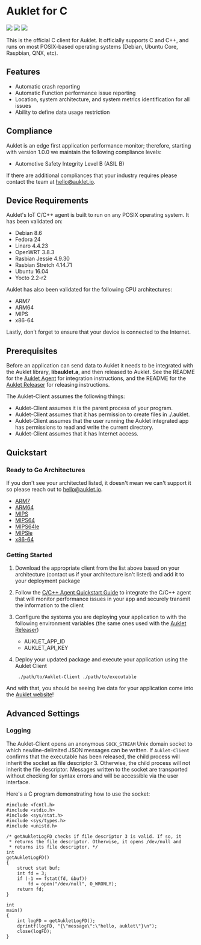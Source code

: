 # Auklet for C

<a href="https://www.apache.org/licenses/LICENSE-2.0" alt="Apache page link -- Apache 2.0 License"><img src="https://img.shields.io/pypi/l/auklet.svg" /></a>
<a href="https://codeclimate.com/repos/5a96d367b192b3261b0003ce/maintainability"><img src="https://api.codeclimate.com/v1/badges/418ddb355b1b344f8c6e/maintainability" /></a>
<a href="https://codeclimate.com/repos/5a96d367b192b3261b0003ce/test_coverage"><img src="https://api.codeclimate.com/v1/badges/418ddb355b1b344f8c6e/test_coverage" /></a>

This is the official C client for Auklet. It officially supports C
and C++, and runs on most POSIX-based operating systems (Debian, 
Ubuntu Core, Raspbian, QNX, etc).

## Features

[auklet_site]: https://app.auklet.io
[auklet_releaser]: https://github.com/aukletio/Auklet-Releaser-C
[auklet_agent]: https://github.com/aukletio/Auklet-Agent-C
[mail_auklet]: mailto:hello@auklet.io

- Automatic crash reporting
- Automatic Function performance issue reporting
- Location, system architecture, and system metrics identification for all 
issues
- Ability to define data usage restriction

## Compliance

Auklet is an edge first application performance monitor; therefore, starting 
with version 1.0.0 we maintain the following compliance levels:

- Automotive Safety Integrity Level B (ASIL B)

If there are additional compliances that your industry requires please 
contact the team at [hello@auklet.io][mail_auklet].

## Device Requirements

Auklet's IoT C/C++ agent is built to run on any POSIX operating system. It
has been validated on:

- Debian 8.6
- Fedora 24
- Linaro 4.4.23
- OpenWRT 3.8.3
- Rasbian Jessie 4.9.30 
- Rasbian Stretch 4.14.71
- Ubuntu 16.04
- Yocto 2.2-r2

Auklet has also been validated for the following CPU architectures:

- ARM7
- ARM64
- MIPS
- x86-64

Lastly, don't forget to ensure that your device is connected to the Internet.


## Prerequisites

Before an application can send data to Auklet it needs to be integrated with 
the Auklet library, **libauklet.a**, and then released to Auklet. See the 
README for the [Auklet Agent][auklet_agent] for integration instructions, and
the README for the [Auklet Releaser][auklet_releaser] for releasing 
instructions.

The Auklet-Client assumes the following things: 
- Auklet-Client assumes it is the parent process of your program.
- Auklet-Client assumes that it has permission to create files in ./.auklet.
- Auklet-Client assumes that the user running the Auklet integrated app has 
permissions to read and write the current directory.
- Auklet-Client assumes that it has Internet access.

## Quickstart

### Ready to Go Architectures

If you don't see your architected listed, it doesn't mean we can't support it
so please reach out to [hello@auklet.io][mail_auklet].

- [ARM7](https://s3.amazonaws.com/auklet/client/latest/auklet-client-linux-arm-latest)  
- [ARM64](https://s3.amazonaws.com/auklet/client/latest/auklet-client-linux-arm64-latest)
- [MIPS](https://s3.amazonaws.com/auklet/client/latest/auklet-client-linux-mips-latest)
- [MIPS64](https://s3.amazonaws.com/auklet/client/latest/auklet-client-linux-mips64-latest)
- [MIPS64le](https://s3.amazonaws.com/auklet/client/latest/auklet-client-linux-mips64le-latest)    
- [MIPSle](https://s3.amazonaws.com/auklet/client/latest/auklet-client-linux-mipsle-latest)
- [x86-64](https://s3.amazonaws.com/auklet/client/latest/auklet-client-linux-amd64-latest)

### Getting Started

1. Download the appropriate client from the list above based on your 
   architecture (contact us if your architecture isn't listed) and add it to 
   your deployment package
1. Follow the [C/C++ Agent Quickstart Guide][auklet_agent] to integrate the 
   C/C++ agent that will monitor performance issues in your app and securely 
   transmit the information to the client
1. Configure the systems you are deploying your application to with the 
   following environment variables (the same ones used with the [Auklet 
   Releaser][auklet_releaser])
   - AUKLET_APP_ID
   - AUKLET_API_KEY
1. Deploy your updated package and execute your application using the Auklet 
   Client
   
        ./path/to/Auklet-Client ./path/to/executable
   
And with that, you should be seeing live data for your application come into 
the [Auklet website][auklet_site]!

## Advanced Settings

### Logging

The Auklet-Client opens an anonymous `SOCK_STREAM` Unix domain socket to which
newline-delimited JSON messages can be written.  If `Auklet-Client` confirms 
that the executable has been released, the child process will inherit the 
socket as file descriptor 3. Otherwise, the child process will not inherit 
the file descriptor. Messages written to the socket are transported without 
checking for syntax errors and will be accessible via the user interface.

Here's a C program demonstrating how to use the socket:

	#include <fcntl.h>
	#include <stdio.h>
	#include <sys/stat.h>
	#include <sys/types.h>
	#include <unistd.h>

	/* getAukletLogFD checks if file descriptor 3 is valid. If so, it
	 * returns the file descriptor. Otherwise, it opens /dev/null and
	 * returns its file descriptor. */
	int
	getAukletLogFD()
	{
		struct stat buf;
		int fd = 3;
		if (-1 == fstat(fd, &buf))
			fd = open("/dev/null", O_WRONLY);
		return fd;
	}

	int
	main()
	{
		int logFD = getAukletLogFD();
		dprintf(logFD, "{\"message\":\"hello, auklet\"}\n");
		close(logFD);
	}